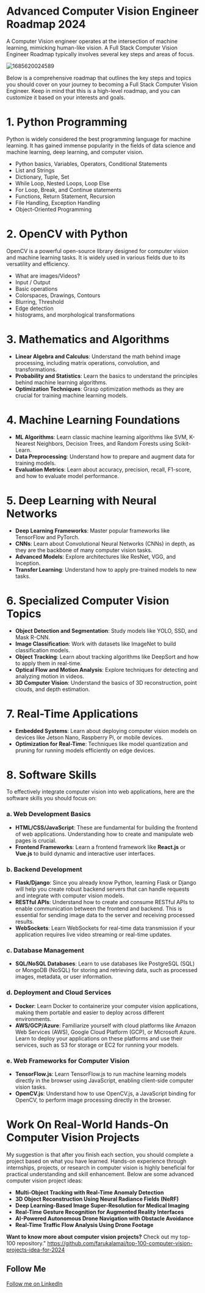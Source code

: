 # Advanced Computer Vision Engineer Roadmap 2024

A Computer Vision engineer operates at the intersection of machine learning, mimicking human-like vision. A Full Stack Computer Vision Engineer Roadmap typically involves several key steps and areas of focus. 

![1685620024589](https://github.com/farukalamai/advanced-computer-vision-engineer-roadmap-2024/assets/92469073/0644c5af-0057-4804-9288-ed54a93cdfd5)

Below is a comprehensive roadmap that outlines the key steps and topics you should cover on your journey to becoming a Full Stack Computer Vision Engineer. Keep in mind that this is a high-level roadmap, and you can customize it based on your interests and goals.

# 1. Python Programming
Python is widely considered the best programming language for machine learning. It has gained immense popularity in the fields of data science and machine learning, deep learning, and computer vision.

 - Python basics, Variables, Operators, Conditional Statements
 - List and Strings
 - Dictionary, Tuple, Set
 - While Loop, Nested Loops, Loop Else
 - For Loop, Break, and Continue statements
 - Functions, Return Statement, Recursion
 - File Handling, Exception Handling
 - Object-Oriented Programming

# 2. OpenCV with Python
OpenCV is a powerful open-source library designed for computer vision and machine learning tasks. It is widely used in various fields due to its versatility and efficiency.

 - What are images/Videos?
 - Input / Output
 - Basic operations
 - Colorspaces, Drawings, Contours
 - Blurring, Threshold
 - Edge detection
 - histograms, and morphological transformations

# 3. Mathematics and Algorithms
   - **Linear Algebra and Calculus**: Understand the math behind image processing, including matrix operations, convolution, and transformations.
   - **Probability and Statistics**: Learn the basics to understand the principles behind machine learning algorithms.
   - **Optimization Techniques**: Grasp optimization methods as they are crucial for training machine learning models.

# 4. Machine Learning Foundations
   - **ML Algorithms**: Learn classic machine learning algorithms like SVM, K-Nearest Neighbors, Decision Trees, and Random Forests using Scikit-Learn.
   - **Data Preprocessing**: Understand how to prepare and augment data for training models.
   - **Evaluation Metrics**: Learn about accuracy, precision, recall, F1-score, and how to evaluate model performance.

# 5. Deep Learning with Neural Networks
   - **Deep Learning Frameworks**: Master popular frameworks like TensorFlow and PyTorch.
   - **CNNs**: Learn about Convolutional Neural Networks (CNNs) in depth, as they are the backbone of many computer vision tasks.
   - **Advanced Models**: Explore architectures like ResNet, VGG, and Inception.
   - **Transfer Learning**: Understand how to apply pre-trained models to new tasks.

# 6. Specialized Computer Vision Topics
   - **Object Detection and Segmentation**: Study models like YOLO, SSD, and Mask R-CNN.
   - **Image Classification**: Work with datasets like ImageNet to build classification models.
   - **Object Tracking**: Learn about tracking algorithms like DeepSort and how to apply them in real-time.
   - **Optical Flow and Motion Analysis**: Explore techniques for detecting and analyzing motion in videos.
   - **3D Computer Vision**: Understand the basics of 3D reconstruction, point clouds, and depth estimation.

# 7. Real-Time Applications
   - **Embedded Systems**: Learn about deploying computer vision models on devices like Jetson Nano, Raspberry Pi, or mobile devices.
   - **Optimization for Real-Time**: Techniques like model quantization and pruning for running models efficiently on edge devices.

# 8. Software Skills
To effectively integrate computer vision into web applications, here are the software skills you should focus on:
### a. **Web Development Basics**
   - **HTML/CSS/JavaScript**: These are fundamental for building the frontend of web applications. Understanding how to create and manipulate web pages is crucial.
   - **Frontend Frameworks**: Learn a frontend framework like **React.js** or **Vue.js** to build dynamic and interactive user interfaces.

### b. **Backend Development**
   - **Flask/Django**: Since you already know Python, learning Flask or Django will help you create robust backend servers that can handle requests and integrate with computer vision models.
   - **RESTful APIs**: Understand how to create and consume RESTful APIs to enable communication between the frontend and backend. This is essential for sending image data to the server and receiving processed results.
   - **WebSockets**: Learn WebSockets for real-time data transmission if your application requires live video streaming or real-time updates.

### c. **Database Management**
   - **SQL/NoSQL Databases**: Learn to use databases like PostgreSQL (SQL) or MongoDB (NoSQL) for storing and retrieving data, such as processed images, metadata, or user information.

### d. **Deployment and Cloud Services**
   - **Docker**: Learn Docker to containerize your computer vision applications, making them portable and easier to deploy across different environments.
   - **AWS/GCP/Azure**: Familiarize yourself with cloud platforms like Amazon Web Services (AWS), Google Cloud Platform (GCP), or Microsoft Azure. Learn to deploy your applications on these platforms and use their services, such as S3 for storage or EC2 for running your models.
     
### e. **Web Frameworks for Computer Vision**
   - **TensorFlow.js**: Learn TensorFlow.js to run machine learning models directly in the browser using JavaScript, enabling client-side computer vision tasks.
   - **OpenCV.js**: Understand how to use OpenCV.js, a JavaScript binding for OpenCV, to perform image processing directly in the browser.


# Work On Real-World Hands-On Computer Vision Projects
My suggestion is that after you finish each section, you should complete a project based on what you have learned. Hands-on experience through internships, projects, or research in computer vision is highly beneficial for practical understanding and skill enhancement. Below are some advanced computer vision project ideas:
 - **Multi-Object Tracking with Real-Time Anomaly Detection**
 - **3D Object Reconstruction Using Neural Radiance Fields (NeRF)**
 - **Deep Learning-Based Image Super-Resolution for Medical Imaging**
 - **Real-Time Gesture Recognition for Augmented Reality Interfaces**
 - **AI-Powered Autonomous Drone Navigation with Obstacle Avoidance**
 - **Real-Time Traffic Flow Analysis Using Drone Footage**

**Want to know more about computer vision projects?** Check out my top-100 repository." https://github.com/farukalamai/top-100-computer-vision-projects-idea-for-2024

## Follow Me

[Follow me on LinkedIn](https://www.linkedin.com/in/farukalamai/)
